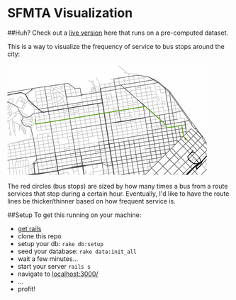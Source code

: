 # SFMTA Visualization
##Huh?
Check out a [live version](https://thfield.github.io/sfmta) here that runs on a pre-computed dataset.

This is a way to visualize the frequency of service to bus stops around the city:

![animated gif of 41 Union Bus](/public/img/41Union.gif)

The red circles (bus stops) are sized by how many times a bus from a route services that stop during a certain hour.  Eventually, I'd like to have the route lines be thicker/thinner based on how frequent service is.



##Setup
To get this running on your machine:
* [get rails](http://rubyonrails.org/download/)
* clone this repo
* setup your db: `rake db:setup`
* seed your database: `rake data:init_all`
* wait a few minutes...
* start your server `rails s`
* navigate to [localhost:3000/](http://localhost:3000/)
* ...
* profit!
